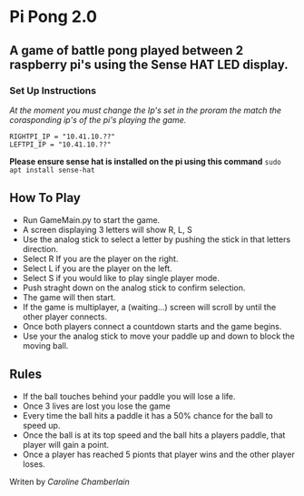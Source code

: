 # Pi Pong 2.0
## A game of battle pong played between 2 raspberry pi's using the Sense HAT LED display.
### Set Up Instructions
*At the moment you must change the Ip's set in the proram the match the corasponding ip's of the pi's playing the game.*
```
RIGHTPI_IP = "10.41.10.??"
LEFTPI_IP = "10.41.10.??"
```
**Please ensure sense hat is installed on the pi using this command**
`sudo apt install sense-hat`
## How To Play 
- Run GameMain.py to start the game.
- A screen displaying 3 letters will show R, L, S
- Use the analog stick to select a letter by pushing the stick in that letters direction.
- Select R If you are the player on the right.
- Select L if you are the player on the left.
- Select S if you would like to play single player mode.
- Push straght down on the analog stick to confirm selection.
- The game will then start.
- If the game is multiplayer, a (waiting...) screen will scroll by until the other player connects.
- Once both players connect a countdown starts and the game begins.
- Use your the analog stick to move your paddle up and down to block the moving ball.
## Rules
- If the ball touches behind your paddle you will lose a life.
- Once 3 lives are lost you lose the game
- Every time the ball hits a paddle it has a 50% chance for the ball to speed up.
- Once the ball is at its top speed and the ball hits a players paddle, that player will gain a  point.
- Once a player has reached 5 pionts that player wins and the other player loses.


  
 Writen by *Caroline Chamberlain*
    
